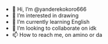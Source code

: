 - 👋 Hi, I’m @yanderekokoro666
- 👀 I’m interested in drawing
- 🌱 I’m currently learning English
- 💞️ I’m looking to collaborate on idk
- 📫 How to reach me, on amino or da

<!---
yanderekokoro666/yanderekokoro666 is a ✨ special ✨ repository because its `README.md` (this file) appears on your GitHub profile.
You can click the Preview link to take a look at your changes.
--->

